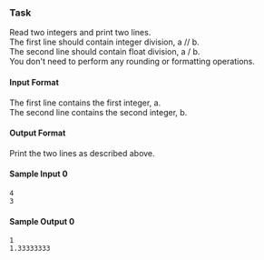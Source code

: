 
### Task
Read two integers and print two lines.  
The first line should contain integer division, a // b.  
The second line should contain float division, a / b.  
You don't need to perform any rounding or formatting operations.

#### Input Format
The first line contains the first integer, a.  
The second line contains the second integer, b.

#### Output Format
Print the two lines as described above.

#### Sample Input 0
```
4
3
```
#### Sample Output 0
```
1
1.33333333
```

